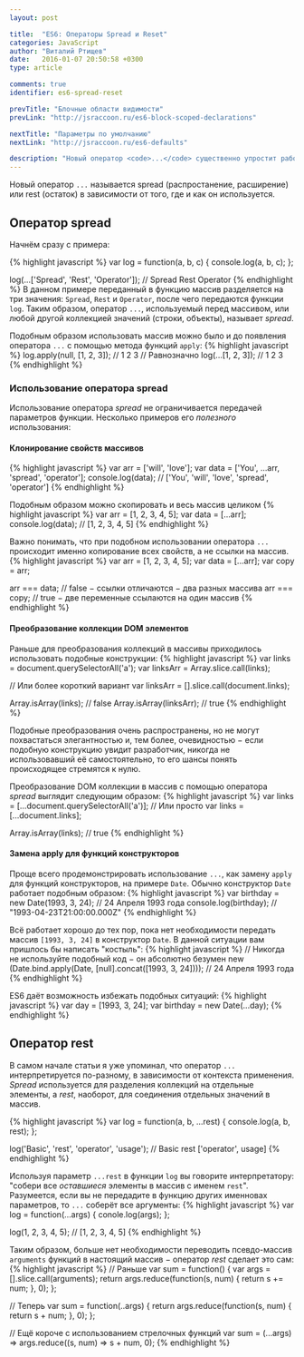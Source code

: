 ```yaml
---
layout: post

title:  "ES6: Операторы Spread и Reset"
categories: JavaScript
author: "Виталий Ртищев"
date:   2016-01-07 20:50:58 +0300
type: article

comments: true
identifier: es6-spread-reset

prevTitle: "Блочные области видимости"
prevLink: "http://jsraccoon.ru/es6-block-scoped-declarations"

nextTitle: "Параметры по умолчанию"
nextLink: "http://jsraccoon.ru/es6-defaults"

description: "Новый оператор <code>...</code> существенно упростит работу с многими типами данных: массивами, коллекциями DOM элементов, датами и функциями."
---
```


Новый оператор `...` называется spread (распростанение, расширение) или rest (остаток) в зависимости от того, где и как он используется. 

## Оператор spread
Начнём сразу с примера:

{% highlight javascript %}
var log = function(a, b, c) {
  console.log(a, b, c);
};

log(...['Spread', 'Rest', 'Operator']); // Spread Rest Operator
{% endhighlight %}
В данном примере переданный в функцию массив разделяется на три значения: `Spread`, `Rest` и `Operator`, после чего передаются функции `log`. Таким образом, оператор `...`, используемый перед массивом, или любой другой коллекцией значений (строки, объекты), называет *spread*.

Подобным образом использовать массив можно было и до появления оператора `...` с помощью метода функций `apply`:
{% highlight javascript %}
log.apply(null, [1, 2, 3]); // 1 2 3
// Равнозначно
log(...[1, 2, 3]); // 1 2 3
{% endhighlight %}

### Использование оператора spread
Использование оператора *spread* не ограничивается передачей параметров функции. Несколько примеров его *полезного* использования:

#### Клонирование свойств массивов
{% highlight javascript %}
var arr = ['will', 'love'];
var data = ['You', ...arr, 'spread', 'operator'];
console.log(data); // ['You', 'will', 'love', 'spread', 'operator']
{% endhighlight %}

Подобным образом можно скопировать и весь массив целиком
{% highlight javascript %}
var arr = [1, 2, 3, 4, 5];
var data = [...arr]; 
console.log(data); // [1, 2, 3, 4, 5]
{% endhighlight %}

Важно понимать, что при подобном использовании оператора `...` происходит именно копирование всех свойств, а не ссылки на массив. 
{% highlight javascript %}
var arr = [1, 2, 3, 4, 5];
var data = [...arr]; 
var copy = arr;

arr === data; // false − ссылки отличаются − два разных массива
arr === copy; // true − две переменные ссылаются на один массив
{% endhighlight %}

#### Преобразование коллекции DOM элементов
Раньше для преобразования коллекций в массивы приходилось использовать подобные конструкции:
{% highlight javascript %}
var links = document.querySelectorAll('a');
var linksArr = Array.slice.call(links);

// Или более короткий вариант
var linksArr = [].slice.call(document.links);

Array.isArray(links); // false
Array.isArray(linksArr); // true
{% endhighlight %}

Подобные преобразования очень распространены, но не могут похвастаться элегантностью и, тем более, очевидностью − если подобную конструкцию увидит разработчик, никогда не использовавший её самостоятельно, то его шансы понять происходящее стремятся к нулю.

Преобразование DOM коллекции в массив с помощью оператора *spread* выглядит следующим образом:
{% highlight javascript %}
var links = [...document.querySelectorAll('a')];
// Или просто
var links = [...document.links];

Array.isArray(links); // true
{% endhighlight %}

#### Замена apply для функций конструкторов
Проще всего продемонстрировать использование `...`, как замену `apply` для функций конструкторов, на примере `Date`. Обычно конструктор `Date` работает подобным образом:
{% highlight javascript %}
var birthday = new Date(1993, 3, 24); // 24 Апреля 1993 года
console.log(birthday); // "1993-04-23T21:00:00.000Z"
{% endhighlight %}

Всё работает хорошо до тех пор, пока нет необходимости передать массив `[1993, 3, 24]` в конструктор `Date`. В данной ситуации вам пришлось бы написать "костыль":
{% highlight javascript %}
// Никогда не используйте подобный код − он абсолютно безумен
new (Date.bind.apply(Date, [null].concat([1993, 3, 24]))); // 24 Апреля 1993 года
{% endhighlight %}

ES6 даёт возможность избежать подобных ситуаций:
{% highlight javascript %}
var day = [1993, 3, 24];
var birthday = new Date(...day);
{% endhighlight %}

## Оператор rest
В самом начале статьи я уже упоминал, что оператор `...` интерпретируется по-разному, в зависимости от контекста применения. *Spread* используется для разделения коллекций на отдельные элементы, а *rest*, наоборот, для соединения отдельных значений в массив.

{% highlight javascript %}
var log = function(a, b, ...rest) {
  console.log(a, b, rest);
};

log('Basic', 'rest', 'operator', 'usage'); // Basic rest ['operator', usage]
{% endhighlight %}

Используя параметр `...rest` в функции `log` вы говорите интерпретатору: "собери все *оставшиеся* элементы в массив с именем `rest`". Разумеется, если вы не передадите в функцию других именновах параметров, то `...` соберёт все аргументы:
{% highlight javascript %}
var log = function(...args) {
  conole.log(args);
};

log(1, 2, 3, 4, 5); // [1, 2, 3, 4, 5]
{% endhighlight %}

Таким образом, больше нет необходимости переводить псевдо-массив `arguments` функций в настоящий массив − оператор *rest* сделает это сам:
{% highlight javascript %}
// Раньше
var sum = function() {
  var args = [].slice.call(arguments);
  return args.reduce(function(s, num) {
    return s += num;
  }, 0);
};

// Теперь
var sum = function(..args) {
  return args.reduce(function(s, num) {
    return s + num;
  }, 0);
};

// Ещё короче с использованием стрелочных функций
var sum = (...args) => args.reduce((s, num) => s + num, 0);
{% endhighlight %}